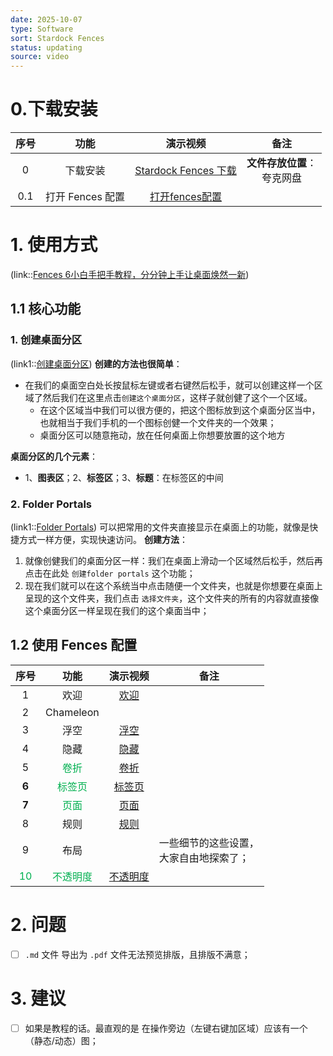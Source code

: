 ```yaml
---
date: 2025-10-07
type: Software
sort: Stardock Fences
status: updating
source: video
---
```


# 0.下载安装
| 序号  |      功能      |                               演示视频                                |         备注          |
| :-: | :----------: | :---------------------------------------------------------------: | :-----------------: |
|  0  |     下载安装     | [Stardock Fences 下载](https://www.bilibili.com/video/BV1iMudzoEaY) | **文件存放位置**：<br>夸克网盘 |
| 0.1 | 打开 Fences 配置 | [打开fences配置](https://www.bilibili.com/video/BV1zheizqEX2?t=201.3) |                     |
# 1. 使用方式
(link::[Fences 6小白手把手教程，分分钟上手让桌面焕然一新](https://www.bilibili.com/video/BV1zheizqEX2/?spm_id_from=333.1391.0.0&vd_source=aef73766b941d8e52cb9a97d24ea42a2))
## 1.1 核心功能
### 1. 创建桌面分区
(link1::[创建桌面分区](https://www.bilibili.com/video/BV1zheizqEX2?t=269.6))
**创建的方法也很简单**：
- 在我们的桌面空白处长按鼠标左键或者右键然后松手，就可以创建这样一个区域了然后我们在这里点击`创建这个桌面分区`，这样子就创健了这个一个区域。
	- 在这个区域当中我们可以很方便的，把这个图标放到这个桌面分区当中，也就相当于我们手机的一个图标创健一个文件夹的一个效果；
	- 桌面分区可以随意拖动，放在任何桌面上你想要放置的这个地方

**桌面分区的几个元素**：
- 1、**图表区**；2、**标签区**；3、**标题**：在标签区的中间
### 2. Folder Portals
(link1::[Folder Portals](https://www.bilibili.com/video/BV1zheizqEX2?t=346.6))
可以把常用的文件夹直接显示在桌面上的功能，就像是快捷方式一样方便，实现快速访问。
**创建方法**：
1. 就像创健我们的桌面分区一样：我们在桌面上滑动一个区域然后松手，然后再点击在此处 `创建folder portals` 这个功能；
2. 现在我们就可以在这个系统当中点击随便一个文件夹，也就是你想要在桌面上呈现的这个文件夹，我们点击 `选择文件夹`，这个文件夹的所有的内容就直接像这个桌面分区一样呈现在我们的这个桌面当中；
## 1.2 使用 Fences 配置
|               序号                |                功能                 |                            演示视频                             | 备注                      |
| :-----------------------------: | :-------------------------------: | :---------------------------------------------------------: | ----------------------- |
|                1                |                欢迎                 |  [欢迎](https://www.bilibili.com/video/BV1zheizqEX2?t=213.0)  |                         |
|                2                |             Chameleon             |                                                             |                         |
|                3                |                浮空                 |  [浮空](https://www.bilibili.com/video/BV1zheizqEX2?t=443.2)  |                         |
|                4                |                隐藏                 |  [隐藏](https://www.bilibili.com/video/BV1zheizqEX2?t=488.3)  |                         |
|                5                |  <font color="#00b050">卷折</font>  |  [卷折](https://www.bilibili.com/video/BV1zheizqEX2?t=523.8)  |                         |
|              **6**              | <font color="#00b050">标签页</font>  | [标签页](https://www.bilibili.com/video/BV1zheizqEX2?t=570.6)  |                         |
|              **7**              |  <font color="#00b050">页面</font>  |  [页面](https://www.bilibili.com/video/BV1zheizqEX2?t=614.8)  |                         |
|                8                |                规则                 |  [规则](https://www.bilibili.com/video/BV1zheizqEX2?t=636.6)  |                         |
|                9                |                布局                 |                                                             | 一些细节的这些设置，<br>大家自由地探索了； |
| <font color="#00b050">10</font> | <font color="#00b050">不透明度</font> | [不透明度](https://www.bilibili.com/video/BV1zheizqEX2?t=713.9) |                         |
# 2. 问题
- [ ] `.md` 文件 导出为 `.pdf` 文件无法预览排版，且排版不满意；
# 3. 建议
- [ ] 如果是教程的话。最直观的是 在操作旁边（左键右键加区域）应该有一个  （静态/动态）图；